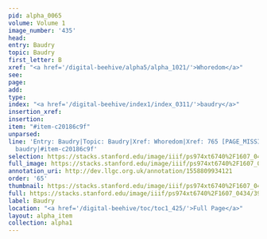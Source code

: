 ```yaml
---
pid: alpha_0065
volume: Volume 1
image_number: '435'
head: 
entry: Baudry
topic: Baudry
first_letter: B
xref: "<a href='/digital-beehive/alpha5/alpha_1021/'>Whoredom</a>"
see: 
page: 
add: 
type: 
index: "<a href='/digital-beehive/index1/index_0311/'>baudry</a>"
insertion_xref: 
insertion: 
item: "#item-c20186c9f"
unparsed: 
line: 'Entry: Baudry|Topic: Baudry|Xref: Whoredom|Xref: 765 [PAGE_MISSING]|Index:
  baudry|#item-c20186c9f'
selection: https://stacks.stanford.edu/image/iiif/ps974xt6740%2F1607_0434/395,4039,3001,327/full/0/default.jpg
full_image: https://stacks.stanford.edu/image/iiif/ps974xt6740%2F1607_0434/full/full/0/default.jpg
annotation_uri: http://dev.llgc.org.uk/annotation/1558809934121
order: '65'
thumbnail: https://stacks.stanford.edu/image/iiif/ps974xt6740%2F1607_0434/395,4039,600,180/250,/0/default.jpg
full: https://stacks.stanford.edu/image/iiif/ps974xt6740%2F1607_0434/395,4039,3001,327/full/0/default.jpg
label: Baudry
location: "<a href='/digital-beehive/toc/toc1_425/'>Full Page</a>"
layout: alpha_item
collection: alpha1
---
```

